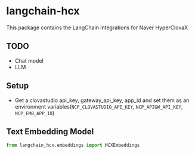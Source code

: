 # langchain-hcx
This package contains the LangChain integrations for Naver HyperClovaX

## TODO
- Chat model
- LLM

## Setup
- Get a clovastudio api_key, gateway_api_key, app_id and set them as an environment variables(`NCP_CLOVASTUDIO_API_KEY`,  `NCP_APIGW_API_KEY`, `NCP_EMB_APP_ID`)

## Text Embedding Model
```python
from langchain_hcx.embeddings import HCXEmbeddings
```


